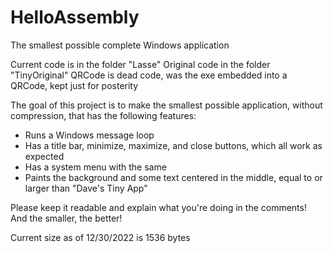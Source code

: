 # HelloAssembly
The smallest possible complete Windows application

Current code is in the folder "Lasse"
Original code in the folder "TinyOriginal"
QRCode is dead code, was the exe embedded into a QRCode, kept just for posterity

The goal of this project is to make the smallest possible application, without compression, that has the following features:
  - Runs a Windows message loop
  - Has a title bar, minimize, maximize, and close buttons, which all work as expected
  - Has a system menu with the same
  - Paints the background and some text centered in the middle, equal to or larger than "Dave's Tiny App"
  
Please keep it readable and explain what you're doing in the comments!  And the smaller, the better!  

Current size as of 12/30/2022 is 1536 bytes
